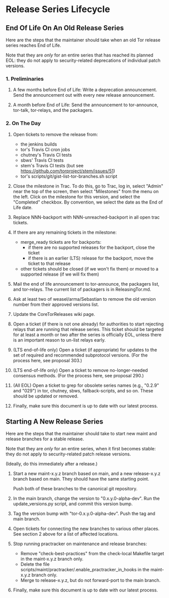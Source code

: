 # Release Series Lifecycle


## End Of Life On An Old Release Series

Here are the steps that the maintainer should take when an old Tor release
series reaches End of Life.

Note that they are _only_ for an entire series that has reached its planned
EOL: they do not apply to security-related deprecations of individual
patch versions.


### 1. Preliminaries

1. A few months before End of Life:
   Write a deprecation announcement.
   Send the announcement out with every new release announcement.

2. A month before End of Life:
   Send the announcement to tor-announce, tor-talk, tor-relays, and the
   packagers.


### 2. On The Day

1. Open tickets to remove the release from:
   - the jenkins builds
   - tor's Travis CI cron jobs
   - chutney's Travis CI tests
   - sbws' Travis CI tests
   - stem's Travis CI tests (but see
     https://github.com/torproject/stem/issues/51)
   - tor's scripts/git/gist-list-tor-branches.sh script

2. Close the milestone in Trac. To do this, go to Trac, log in,
   select "Admin" near the top of the screen, then select "Milestones" from
   the menu on the left.  Click on the milestone for this version, and
   select the "Completed" checkbox. By convention, we select the date as
   the End of Life date.

3. Replace NNN-backport with NNN-unreached-backport in all open trac tickets.

4. If there are any remaining tickets in the milestone:
     - merge_ready tickets are for backports:
       - if there are no supported releases for the backport, close the ticket
       - if there is an earlier (LTS) release for the backport, move the ticket
         to that release
     - other tickets should be closed (if we won't fix them) or moved to a
       supported release (if we will fix them)

5. Mail the end of life announcement to tor-announce, the packagers list,
   and tor-relays. The current list of packagers is in ReleasingTor.md.

6. Ask at least two of weasel/arma/Sebastian to remove the old version
   number from their approved versions list.

7. Update the CoreTorReleases wiki page.

8. Open a ticket (if there is not one already) for authorities to
    start rejecting relays that are running that release series.
    This ticket should be targeted for at least a month or two
    after the series is officially EOL, unless there is an important
    reason to un-list relays early.

9. (LTS end-of-life only) Open a ticket (if appropriate) for updates to the
    set of required and recommended subprotocol versions.  (For the process
    here, see proposal 303.)

10. (LTS end-of-life only) Open a ticket to remove no-longer-needed
    consensus methods. (For the process here, see proposal 290.)

11. (All EOL) Open a ticket to grep for obsolete series names (e.g., "0.2.9"
    and "029") in tor, chutney, sbws, fallback-scripts, and so on. These
    should be updated or removed.

12. Finally, make sure this document is up to date with our latest
   process.

## Starting A New Release Series

Here are the steps that the maintainer should take to start new maint and
release branches for a stable release.

Note that they are _only_ for an entire series, when it first becomes stable:
they do not apply to security-related patch release versions.

(Ideally, do this immediately after a release.)

1. Start a new maint-x.y.z branch based on main, and a new
   release-x.y.z branch based on main. They should have the same
   starting point.

   Push both of these branches to the canonical git repository.

2. In the main branch, change the version to "0.x.y.0-alpha-dev". Run the
   update_versions.py script, and commit this version bump.

3. Tag the version bump with "tor-0.x.y.0-alpha-dev". Push the tag
   and main branch.

4. Open tickets for connecting the new branches to various other
   places.  See section 2 above for a list of affected locations.

5. Stop running practracker on maintenance and release branches:
   * Remove "check-best-practices" from the check-local Makefile
     target in the maint-x.y.z branch only.
   * Delete the file scripts/maint/practracker/.enable_practracker_in_hooks
     in the maint-x.y.z branch only.
   * Merge to release-x.y.z, but do not forward-port to the main branch.

6. Finally, make sure this document is up to date with our latest
   process.
